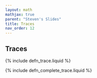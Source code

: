 ```yaml
---
layout: math
mathjax: true
parent: "Steven's Slides"
title: Traces
nav_order: 12
---
```


## Traces

{% include defn_trace.liquid %}

{% include defn_complete_trace.liquid %}